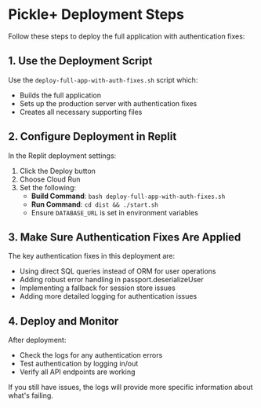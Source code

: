 # Pickle+ Deployment Steps

Follow these steps to deploy the full application with authentication fixes:

## 1. Use the Deployment Script

Use the `deploy-full-app-with-auth-fixes.sh` script which:
- Builds the full application
- Sets up the production server with authentication fixes
- Creates all necessary supporting files

## 2. Configure Deployment in Replit

In the Replit deployment settings:
1. Click the Deploy button
2. Choose Cloud Run
3. Set the following:
   - **Build Command**: `bash deploy-full-app-with-auth-fixes.sh`
   - **Run Command**: `cd dist && ./start.sh`
   - Ensure `DATABASE_URL` is set in environment variables

## 3. Make Sure Authentication Fixes Are Applied

The key authentication fixes in this deployment are:
- Using direct SQL queries instead of ORM for user operations
- Adding robust error handling in passport.deserializeUser
- Implementing a fallback for session store issues
- Adding more detailed logging for authentication issues

## 4. Deploy and Monitor

After deployment:
- Check the logs for any authentication errors
- Test authentication by logging in/out
- Verify all API endpoints are working

If you still have issues, the logs will provide more specific information about what's failing.